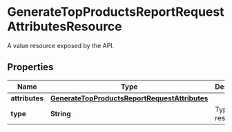 

# GenerateTopProductsReportRequestAttributesResource

A value resource exposed by the API.

## Properties

| Name | Type | Description | Notes |
|------------ | ------------- | ------------- | -------------|
|**attributes** | [**GenerateTopProductsReportRequestAttributes**](GenerateTopProductsReportRequestAttributes.md) |  |  [optional] |
|**type** | **String** | Type of the resource. |  [optional] |



